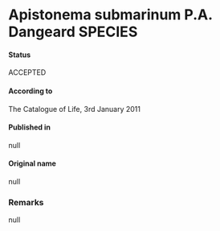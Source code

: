 Apistonema submarinum P.A. Dangeard SPECIES
=======

#### Status
ACCEPTED

#### According to
The Catalogue of Life, 3rd January 2011

#### Published in
null

#### Original name
null

### Remarks
null